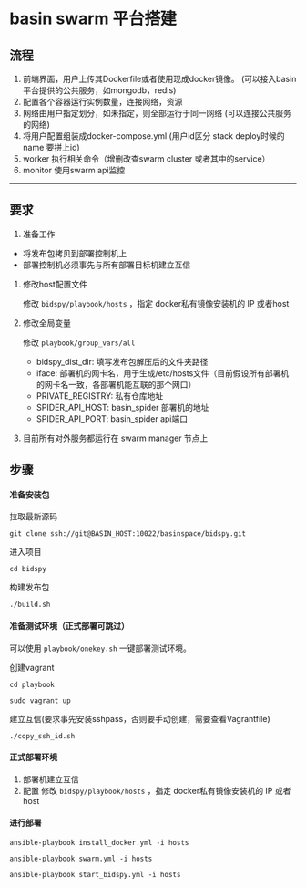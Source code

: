 # basin swarm 平台搭建


## 流程

1. 前端界面，用户上传其Dockerfile或者使用现成docker镜像。 (可以接入basin平台提供的公共服务，如mongodb，redis)
2. 配置各个容器运行实例数量，连接网络，资源
3. 网络由用户指定划分，如未指定，则全部运行于同一网络 (可以连接公共服务的网络)
4. 将用户配置组装成docker-compose.yml (用户id区分 stack deploy时候的name 要拼上id)
5. worker 执行相关命令（增删改查swarm cluster 或者其中的service）
6. monitor 使用swarm api监控

------------------------

## 要求

1. 准备工作

  - 将发布包拷贝到部署控制机上
  - 部署控制机必须事先与所有部署目标机建立互信
  
1. 修改host配置文件

    修改 `bidspy/playbook/hosts` ，指定 docker私有镜像安装机的 IP 或者host

1. 修改全局变量

    修改 `playbook/group_vars/all` 
    
    - bidspy_dist_dir: 填写发布包解压后的文件夹路径
    - iface: 部署机的网卡名，用于生成/etc/hosts文件（目前假设所有部署机的网卡名一致，各部署机能互联的那个网口）
    - PRIVATE_REGISTRY: 私有仓库地址
    - SPIDER_API_HOST: basin_spider 部署机的地址
    - SPIDER_API_PORT: basin_spider api端口
    
1. 目前所有对外服务都运行在 swarm manager 节点上

## 步骤

#### 准备安装包

拉取最新源码

```
git clone ssh://git@BASIN_HOST:10022/basinspace/bidspy.git
```

进入项目

```
cd bidspy
```

构建发布包
```
./build.sh
```


#### 准备测试环境（正式部署可跳过）

可以使用 `playbook/onekey.sh` 一键部署测试环境。

创建vagrant

```
cd playbook

sudo vagrant up
```

建立互信(要求事先安装sshpass，否则要手动创建，需要查看Vagrantfile)
```
./copy_ssh_id.sh
```

#### 正式部署环境

1. 部署机建立互信
1. 配置 修改 `bidspy/playbook/hosts` ，指定 docker私有镜像安装机的 IP 或者host


#### 进行部署

```
ansible-playbook install_docker.yml -i hosts

ansible-playbook swarm.yml -i hosts

ansible-playbook start_bidspy.yml -i hosts

```
